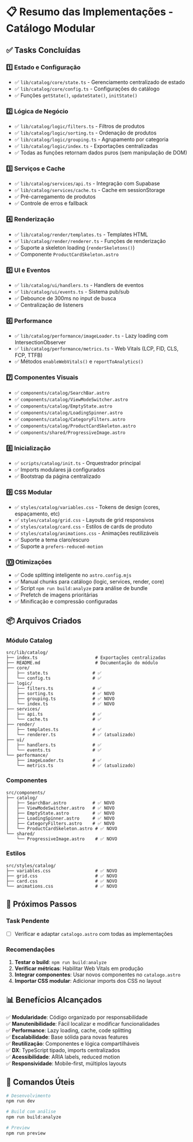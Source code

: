 # 📋 Resumo das Implementações - Catálogo Modular

## ✅ Tasks Concluídas

### 1️⃣ Estado e Configuração
- ✅ `lib/catalog/core/state.ts` - Gerenciamento centralizado de estado
- ✅ `lib/catalog/core/config.ts` - Configurações do catálogo
- ✅ Funções `getState()`, `updateState()`, `initState()`

### 2️⃣ Lógica de Negócio
- ✅ `lib/catalog/logic/filters.ts` - Filtros de produtos
- ✅ `lib/catalog/logic/sorting.ts` - Ordenação de produtos
- ✅ `lib/catalog/logic/grouping.ts` - Agrupamento por categoria
- ✅ `lib/catalog/logic/index.ts` - Exportações centralizadas
- ✅ Todas as funções retornam dados puros (sem manipulação de DOM)

### 3️⃣ Serviços e Cache
- ✅ `lib/catalog/services/api.ts` - Integração com Supabase
- ✅ `lib/catalog/services/cache.ts` - Cache em sessionStorage
- ✅ Pré-carregamento de produtos
- ✅ Controle de erros e fallback

### 4️⃣ Renderização
- ✅ `lib/catalog/render/templates.ts` - Templates HTML
- ✅ `lib/catalog/render/renderer.ts` - Funções de renderização
- ✅ Suporte a skeleton loading (`renderSkeletons()`)
- ✅ Componente `ProductCardSkeleton.astro`

### 5️⃣ UI e Eventos
- ✅ `lib/catalog/ui/handlers.ts` - Handlers de eventos
- ✅ `lib/catalog/ui/events.ts` - Sistema pub/sub
- ✅ Debounce de 300ms no input de busca
- ✅ Centralização de listeners

### 6️⃣ Performance
- ✅ `lib/catalog/performance/imageLoader.ts` - Lazy loading com IntersectionObserver
- ✅ `lib/catalog/performance/metrics.ts` - Web Vitals (LCP, FID, CLS, FCP, TTFB)
- ✅ Métodos `enableWebVitals()` e `reportToAnalytics()`

### 7️⃣ Componentes Visuais
- ✅ `components/catalog/SearchBar.astro`
- ✅ `components/catalog/ViewModeSwitcher.astro`
- ✅ `components/catalog/EmptyState.astro`
- ✅ `components/catalog/LoadingSpinner.astro`
- ✅ `components/catalog/CategoryFilters.astro`
- ✅ `components/catalog/ProductCardSkeleton.astro`
- ✅ `components/shared/ProgressiveImage.astro`

### 8️⃣ Inicialização
- ✅ `scripts/catalog/init.ts` - Orquestrador principal
- ✅ Imports modulares já configurados
- ✅ Bootstrap da página centralizado

### 9️⃣ CSS Modular
- ✅ `styles/catalog/variables.css` - Tokens de design (cores, espaçamento, etc)
- ✅ `styles/catalog/grid.css` - Layouts de grid responsivos
- ✅ `styles/catalog/card.css` - Estilos de cards de produto
- ✅ `styles/catalog/animations.css` - Animações reutilizáveis
- ✅ Suporte a tema claro/escuro
- ✅ Suporte a `prefers-reduced-motion`

### 🔟 Otimizações
- ✅ Code splitting inteligente no `astro.config.mjs`
- ✅ Manual chunks para catálogo (logic, services, render, core)
- ✅ Script `npm run build:analyze` para análise de bundle
- ✅ Prefetch de imagens prioritárias
- ✅ Minificação e compressão configuradas

## 📦 Arquivos Criados

### Módulo Catalog
```
src/lib/catalog/
├── index.ts                      # Exportações centralizadas
├── README.md                     # Documentação do módulo
├── core/
│   ├── state.ts                 # ✅
│   └── config.ts                # ✅
├── logic/
│   ├── filters.ts               # ✅
│   ├── sorting.ts               # ✅ NOVO
│   ├── grouping.ts              # ✅ NOVO
│   └── index.ts                 # ✅ NOVO
├── services/
│   ├── api.ts                   # ✅
│   └── cache.ts                 # ✅
├── render/
│   ├── templates.ts             # ✅
│   └── renderer.ts              # ✅ (atualizado)
├── ui/
│   ├── handlers.ts              # ✅
│   └── events.ts                # ✅
└── performance/
    ├── imageLoader.ts           # ✅
    └── metrics.ts               # ✅ (atualizado)
```

### Componentes
```
src/components/
├── catalog/
│   ├── SearchBar.astro          # ✅ NOVO
│   ├── ViewModeSwitcher.astro   # ✅ NOVO
│   ├── EmptyState.astro         # ✅ NOVO
│   ├── LoadingSpinner.astro     # ✅ NOVO
│   ├── CategoryFilters.astro    # ✅ NOVO
│   └── ProductCardSkeleton.astro # ✅ NOVO
└── shared/
    └── ProgressiveImage.astro    # ✅ NOVO
```

### Estilos
```
src/styles/catalog/
├── variables.css                 # ✅ NOVO
├── grid.css                      # ✅ NOVO
├── card.css                      # ✅ NOVO
└── animations.css                # ✅ NOVO
```

## 🎯 Próximos Passos

### Task Pendente
- [ ] Verificar e adaptar `catalogo.astro` com todas as implementações

### Recomendações
1. **Testar o build**: `npm run build:analyze`
2. **Verificar métricas**: Habilitar Web Vitals em produção
3. **Integrar componentes**: Usar novos componentes no `catalogo.astro`
4. **Importar CSS modular**: Adicionar imports dos CSS no layout

## 📊 Benefícios Alcançados

✅ **Modularidade**: Código organizado por responsabilidade  
✅ **Manutenibilidade**: Fácil localizar e modificar funcionalidades  
✅ **Performance**: Lazy loading, cache, code splitting  
✅ **Escalabilidade**: Base sólida para novas features  
✅ **Reutilização**: Componentes e lógica compartilháveis  
✅ **DX**: TypeScript tipado, imports centralizados  
✅ **Acessibilidade**: ARIA labels, reduced motion  
✅ **Responsividade**: Mobile-first, múltiplos layouts  

## 🚀 Comandos Úteis

```bash
# Desenvolvimento
npm run dev

# Build com análise
npm run build:analyze

# Preview
npm run preview
```
